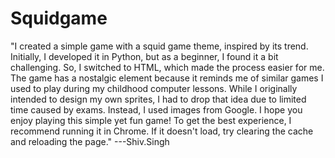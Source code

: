 # Squidgame


"I created a simple game with a squid game theme, inspired by its trend. Initially, I developed it in Python, but as a beginner, I found it a bit challenging. So, I switched to HTML, which made the process easier for me. The game has a nostalgic element because it reminds me of similar games I used to play during my childhood computer lessons. While I originally intended to design my own sprites, I had to drop that idea due to limited time caused by exams. Instead, I used images from Google. I hope you enjoy playing this simple yet fun game! To get the best experience, I recommend running it in Chrome. If it doesn't load, try clearing the cache and reloading the page."  ---Shiv.Singh


